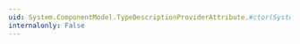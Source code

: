 ```yaml
---
uid: System.ComponentModel.TypeDescriptionProviderAttribute.#ctor(System.Type)
internalonly: False
---
```

